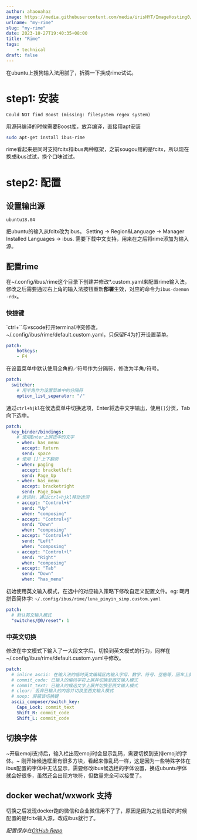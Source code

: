 ```yaml
---
author: ahaooahaz
image: https://media.githubusercontent.com/media/irisHYT/ImageHosting0/main/images/qingdao-dahai-fanchaun.webp
urlname: "my-rime"
slug: "my-rime"
date: 2023-10-27T19:40:35+08:00
title: "Rime"
tags:
    - technical
draft: false
---
```


<!--more-->

在ubuntu上搜狗输入法用腻了，折腾一下换成rime试试。

# step1: 安装

```
Could NOT find Boost (missing: filesystem regex system)
```

用源码编译的时候需要Boost库，放弃编译，直接用apt安装

```bash
sudo apt-get install ibus-rime
```

rime看起来是同时支持fcitx和ibus两种框架，之前sougou用的是fcitx，所以现在换成ibus试试，换个口味试试。


# step2: 配置

## 设置输出源

`ubuntu18.04`

把ubuntu的输入从fcitx改为ibus。
Setting -> Region&Language -> Manager Installed Languages -> ibus.
需要下载中文支持，用来在之后将rime添加为输入源。

## 配置rime

在~/.config/ibus/rime这个目录下创建并修改\*.custom.yaml来配置rime输入法，修改之后需要通过右上角的输入法按钮重新**部署**生效，对应的命令为`ibus-daemon -rdx`。

### 快捷键

`ctrl+\``与vscode打开terminal冲突修改，~/.config/ibus/rime/default.custom.yaml，只保留F4为打开设置菜单。

```yaml
patch:
    hotkeys:
    - F4
```

在设置菜单中默认使用全角的`／`符号作为分隔符，修改为半角`/`符号。

```yaml
patch:
  switcher:
    # 用半角作为设置菜单中的分隔符
    option_list_separator: "/"
```

通过`ctrl+hjkl`在侯选菜单中切换选项，Enter将选中文字输出，使用`[]`分页，Tab向下选中。

```yaml
patch:
  key_binder/bindings:
    # 使用Enter上屏选中的文字
    - when: has_menu
      accept: Return
      send: space
    # 使用'[]'上下翻页
    - when: paging
      accept: bracketleft
      send: Page_Up
    - when: has_menu
      accept: bracketright
      send: Page_Down
    # 选词时，通过ctrl+hjkl移动选词
    - accept: "Control+k"
      send: "Up"
      when: "composing"
    - accept: "Control+j"
      send: "Down"
      when: "composing"
    - accept: "Control+h"
      send: "Left"
      when: "composing"
    - accept: "Control+l"
      send: "Right"
      when: "composing"
    - accept: "Tab"
      send: "Down"
      when: "has_menu"
```

初始使用英文输入模式，在选中的对应输入策略下修改自定义配置文件。eg: 朙月拼音简体字: `~/.config/ibus/rime/luna_pinyin_simp.custom.yaml`

```yaml
patch:
  # 默认英文输入模式
  "switches/@0/reset": 1
```

### 中英文切换

修改在中文模式下输入了一大段文字后，切换到英文模式的行为，同样在~/.config/ibus/rime/default.custom.yaml中修改。

```yaml
patch:
  # inline_ascii: 在输入法的临时英文编辑区内输入字母、数字、符号、空格等，回车上屏后自动复位到中文
  # commit_code: 已输入的编码字符上屏并切换至西文输入模式
  # commit_text: 已输入的候选文字上屏并切换至西文输入模式
  # clear: 丢弃已输入的内容并切换至西文输入模式
  # noop: 屏蔽该切换键
  ascii_composer/switch_key:
    Caps_Lock: commit_text
    Shift_R: commit_code
    Shift_L: commit_code
```

## 切换字体

~开启emoji支持后，输入栏出现emoji时会显示乱码，需要切换到支持emoji的字体。~
刚开始候选框里有很多方块，看起来像乱码一样，这是因为一些特殊字体在ibus配置的字体中无法显示，需要修改ibus候选栏的字体设置，换成ubuntu字体就会好很多，虽然还会出现方块符，但数量完全可以接受了。

## docker wechat/wxwork 支持

切换之后发现docker跑的微信和企业微信用不了了，原因是因为之前启动的时候配置的是fcitx输入源，改成ibus就行了。

*配置保存在[GitHub Repo](https://github.com/ahaooahaz/Annal/tree/master/configs/rime)*
